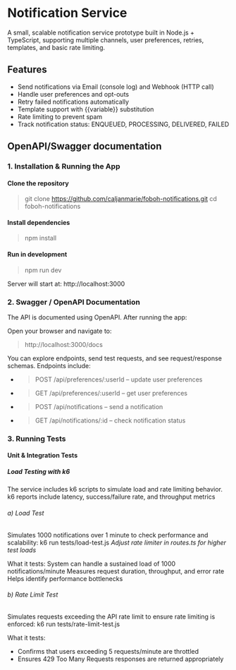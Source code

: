 # Notification Service

A small, scalable notification service prototype built in Node.js + TypeScript, supporting multiple channels, user preferences, retries, templates, and basic rate limiting.

## Features

- Send notifications via Email (console log) and Webhook (HTTP call)
- Handle user preferences and opt-outs
- Retry failed notifications automatically
- Template support with {{variable}} substitution
- Rate limiting to prevent spam
- Track notification status: ENQUEUED, PROCESSING, DELIVERED, FAILED

## OpenAPI/Swagger documentation
### 1. Installation & Running the App
#### Clone the repository
> git clone https://github.com/caljanmarie/foboh-notifications.git
> cd foboh-notifications
#### Install dependencies
> npm install
#### Run in development
> npm run dev

Server will start at:
http://localhost:3000

### 2. Swagger / OpenAPI Documentation
The API is documented using OpenAPI. After running the app:

Open your browser and navigate to:
> http://localhost:3000/docs


You can explore endpoints, send test requests, and see request/response schemas.
Endpoints include:
- > POST /api/preferences/:userId – update user preferences
- >GET /api/preferences/:userId – get user preferences
- > POST /api/notifications – send a notification
- > GET /api/notifications/:id – check notification status


### 3. Running Tests
#### Unit & Integration Tests

##### Load Testing with k6
The service includes k6 scripts to simulate load and rate limiting behavior.
k6 reports include latency, success/failure rate, and throughput metrics
###### a) Load Test
Simulates 1000 notifications over 1 minute to check performance and scalability:
k6 run tests/load-test.js
*Adjust rate limiter in routes.ts for higher test loads*

What it tests:
System can handle a sustained load of 1000 notifications/minute
Measures request duration, throughput, and error rate
Helps identify performance bottlenecks

###### b) Rate Limit Test
Simulates requests exceeding the API rate limit to ensure rate limiting is enforced:
k6 run tests/rate-limit-test.js

What it tests:
- Confirms that users exceeding 5 requests/minute are throttled
- Ensures 429 Too Many Requests responses are returned appropriately